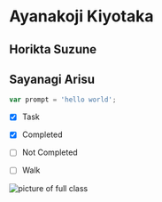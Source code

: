 # Ayanakoji Kiyotaka
## Horikta Suzune
## Sayanagi Arisu


```javascript
var prompt = 'hello world';
```

- [X] Task
- [X] Completed
- [ ] Not Completed
- [ ] Walk


      
![picture of full class](https://www.comingsoon.net/wp-content/uploads/sites/3/2024/03/Classroom-of-the-Elite-Season-3-How-Many-Episodes.jpg?resize=1200,630)
